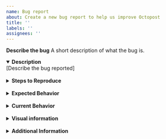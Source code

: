 ```yaml
---
name: Bug report
about: Create a new bug report to help us improve Octopost
title: ''
labels: ''
assignees: ''
---
```


**Describe the bug**
A short description of what the bug is.

<details open> 
  <summary>
    <b>Description</b>
  </summary>
   [Describe the bug reported]
</details>

<br>

<details> 
  <summary>
    <b>Steps to Reproduce</b>
  </summary>

[If applicable, provide detailed steps to reproduce the bug.]

</details>

<br>

<details> 
  <summary>
    <b>Expected Behavior</b>
  </summary>
  [Describe what is expected to happen.]
</details>

<br>

<details> 
  <summary>
    <b>Current Behavior</b>
  </summary>
  [Describe what is currently happening.]
</details>

<br>

<details> 
  <summary>
    <b>Visual information</b>
  </summary>
  [If possible, add screenshots to illustrate this bug.]
</details>

<br>

<details> 
  <summary>
    <b>Additional Information</b>
  </summary>
  [Provide any additional information, such as relevant versions, browser, OS, context, etc.]

</details>